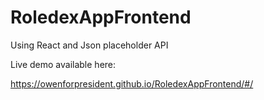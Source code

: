 # RoledexAppFrontend
Using React and Json placeholder API

Live demo available here:

https://owenforpresident.github.io/RoledexAppFrontend/#/
